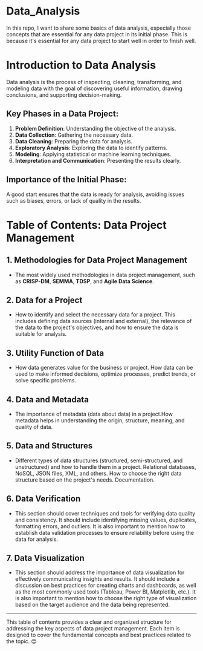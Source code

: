 # Data_Analysis
In this repo, I want to share some basics of data analysis, especially those concepts that are essential for any data project in its initial phase. This is because it's essential for any data project to start well in order to finish well.

# Introduction to Data Analysis

Data analysis is the process of inspecting, cleaning, transforming, and modeling data with the goal of discovering useful information, drawing conclusions, and supporting decision-making.

## Key Phases in a Data Project:
1. **Problem Definition**: Understanding the objective of the analysis.
2. **Data Collection**: Gathering the necessary data.
3. **Data Cleaning**: Preparing the data for analysis.
4. **Exploratory Analysis**: Exploring the data to identify patterns.
5. **Modeling**: Applying statistical or machine learning techniques.
6. **Interpretation and Communication**: Presenting the results clearly.

## Importance of the Initial Phase:
A good start ensures that the data is ready for analysis, avoiding issues such as biases, errors, or lack of quality in the results.

# **Table of Contents: Data Project Management**

## 1. **Methodologies for Data Project Management**
   - The most widely used methodologies in data project management, such as **CRISP-DM**, **SEMMA**, **TDSP**, and **Agile Data Science**.

## 2. **Data for a Project**
   - How to identify and select the necessary data for a project. This includes defining data sources (internal and external), the relevance of the data to the project's objectives, and how to ensure the data is suitable for analysis. 

## 3. **Utility Function of Data**
   - How data generates value for the business or project. How data can be used to make informed decisions, optimize processes, predict trends, or solve specific problems.

## 4. **Data and Metadata**
   - The importance of metadata (data about data) in a project.How metadata helps in understanding the origin, structure, meaning, and quality of data.

## 5. **Data and Structures**
   - Different types of data structures (structured, semi-structured, and unstructured) and how to handle them in a project. Relational databases, NoSQL, JSON files, XML, and others. How to choose the right data structure based on the project's needs. Documentation.

## 6. **Data Verification**
   - This section should cover techniques and tools for verifying data quality and consistency. It should include identifying missing values, duplicates, formatting errors, and outliers. It is also important to mention how to establish data validation processes to ensure reliability before using the data for analysis.

## 7. **Data Visualization**
   - This section should address the importance of data visualization for effectively communicating insights and results. It should include a discussion on best practices for creating charts and dashboards, as well as the most commonly used tools (Tableau, Power BI, Matplotlib, etc.). It is also important to mention how to choose the right type of visualization based on the target audience and the data being represented.

---

This table of contents provides a clear and organized structure for addressing the key aspects of data project management. Each item is designed to cover the fundamental concepts and best practices related to the topic. 😊
